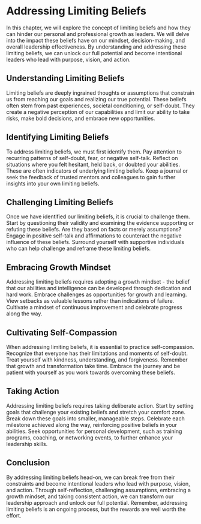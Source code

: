 Addressing Limiting Beliefs
====================================



In this chapter, we will explore the concept of limiting beliefs and how they can hinder our personal and professional growth as leaders. We will delve into the impact these beliefs have on our mindset, decision-making, and overall leadership effectiveness. By understanding and addressing these limiting beliefs, we can unlock our full potential and become intentional leaders who lead with purpose, vision, and action.

Understanding Limiting Beliefs
------------------------------

Limiting beliefs are deeply ingrained thoughts or assumptions that constrain us from reaching our goals and realizing our true potential. These beliefs often stem from past experiences, societal conditioning, or self-doubt. They create a negative perception of our capabilities and limit our ability to take risks, make bold decisions, and embrace new opportunities.

Identifying Limiting Beliefs
----------------------------

To address limiting beliefs, we must first identify them. Pay attention to recurring patterns of self-doubt, fear, or negative self-talk. Reflect on situations where you felt hesitant, held back, or doubted your abilities. These are often indicators of underlying limiting beliefs. Keep a journal or seek the feedback of trusted mentors and colleagues to gain further insights into your own limiting beliefs.

Challenging Limiting Beliefs
----------------------------

Once we have identified our limiting beliefs, it is crucial to challenge them. Start by questioning their validity and examining the evidence supporting or refuting these beliefs. Are they based on facts or merely assumptions? Engage in positive self-talk and affirmations to counteract the negative influence of these beliefs. Surround yourself with supportive individuals who can help challenge and reframe these limiting beliefs.

Embracing Growth Mindset
------------------------

Addressing limiting beliefs requires adopting a growth mindset - the belief that our abilities and intelligence can be developed through dedication and hard work. Embrace challenges as opportunities for growth and learning. View setbacks as valuable lessons rather than indications of failure. Cultivate a mindset of continuous improvement and celebrate progress along the way.

Cultivating Self-Compassion
---------------------------

When addressing limiting beliefs, it is essential to practice self-compassion. Recognize that everyone has their limitations and moments of self-doubt. Treat yourself with kindness, understanding, and forgiveness. Remember that growth and transformation take time. Embrace the journey and be patient with yourself as you work towards overcoming these beliefs.

Taking Action
-------------

Addressing limiting beliefs requires taking deliberate action. Start by setting goals that challenge your existing beliefs and stretch your comfort zone. Break down these goals into smaller, manageable steps. Celebrate each milestone achieved along the way, reinforcing positive beliefs in your abilities. Seek opportunities for personal development, such as training programs, coaching, or networking events, to further enhance your leadership skills.

Conclusion
----------

By addressing limiting beliefs head-on, we can break free from their constraints and become intentional leaders who lead with purpose, vision, and action. Through self-reflection, challenging assumptions, embracing a growth mindset, and taking consistent action, we can transform our leadership approach and unlock our full potential. Remember, addressing limiting beliefs is an ongoing process, but the rewards are well worth the effort.
